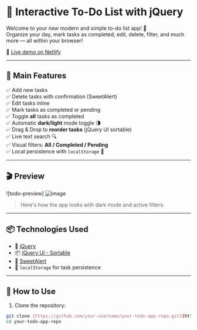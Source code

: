 # 📝 Interactive To-Do List with jQuery

Welcome to your new modern and simple to-do list app! 🚀  
Organize your day, mark tasks as completed, edit, delete, filter, and much more — all within your browser!

📍 [Live demo on Netlify](https://flourishing-druid-bb224c.netlify.app/)

---

## 🧰 Main Features

✅ Add new tasks  
✅ Delete tasks with confirmation (SweetAlert)  
✅ Edit tasks inline  
✅ Mark tasks as completed or pending  
✅ Toggle **all** tasks as completed  
✅ Automatic **dark/light** mode toggle 🌗  
✅ Drag & Drop to **reorder tasks** (jQuery UI sortable)  
✅ Live text search 🔍  
✅ Visual filters: **All / Completed / Pending**  
✅ Local persistence with `localStorage` 💾

---

## 🎬 Preview

![todo-preview] ![image](https://github.com/user-attachments/assets/0932e544-863d-4657-8dc5-2351049e3875)

> Here's how the app looks with dark mode and active filters.

---

## 📦 Technologies Used

- 🧪 [jQuery](https://jquery.com/)
- 📦 [jQuery UI - Sortable](https://jqueryui.com/sortable/)
- 🍬 [SweetAlert](https://sweetalert.js.org/)
- 💾 `localStorage` for task persistence

---

## 🚀 How to Use

1. Clone the repository:

```bash
git clone [https://github.com/your-username/your-todo-app-repo.git](https://github.com/alnazareth/ToDoApp.git)
cd your-todo-app-repo

